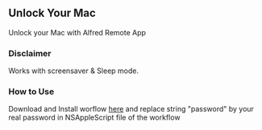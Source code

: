## Unlock Your Mac
Unlock your Mac with Alfred Remote App 

### Disclaimer
Works with screensaver & Sleep mode.

### How to Use
Download and Install worflow [here](http://bit.ly/unlock-your-mac) and replace string "password" by your real password in NSAppleScript file of the workflow